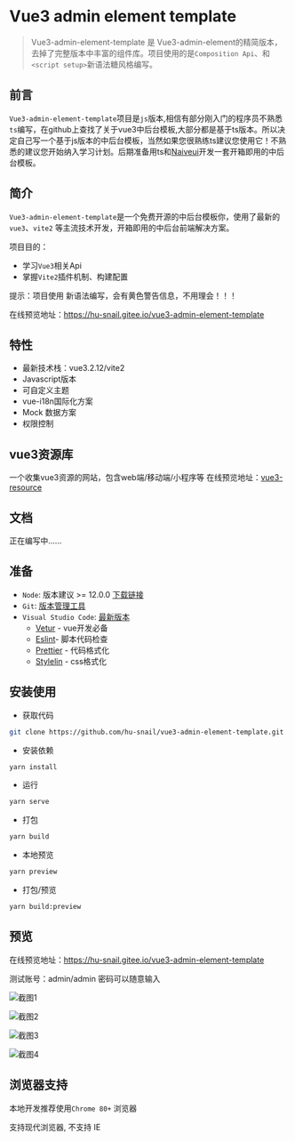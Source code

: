 # Vue3 admin element template
<!-- more -->

> Vue3-admin-element-template 是 Vue3-admin-element的精简版本，去掉了完整版本中丰富的组件库。项目使用的是`Composition Api`、和`<script setup>`新语法糖风格编写。

## 前言

`Vue3-admin-element-template`项目是`js`版本,相信有部分刚入门的程序员不熟悉`ts`编写，在github上查找了关于vue3中后台模板,大部分都是基于ts版本。所以决定自己写一个基于js版本的中后台模板，当然如果您很熟练ts建议您使用它！不熟悉的建议您开始纳入学习计划。后期准备用ts和[Naiveui](https://www.naiveui.com/zh-CN/light)开发一套开箱即用的中后台模板。

## 简介

`Vue3-admin-element-template`是一个免费开源的中后台模板你，使用了最新的`vue3`、`vite2` 等主流技术开发，开箱即用的中后台前端解决方案。

项目目的：

- 学习`Vue3`相关Api
- 掌握`Vite2`插件机制、构建配置

提示：项目使用 新语法编写，会有黄色警告信息，不用理会！！！

在线预览地址：https://hu-snail.gitee.io/vue3-admin-element-template 

## 特性

- 最新技术栈：vue3.2.12/vite2
- Javascript版本
- 可自定义主题
- vue-i18n国际化方案
- Mock 数据方案
- 权限控制

## vue3资源库
一个收集vue3资源的网站，包含web端/移动端/小程序等
在线预览地址：[vue3-resource](https://hu-snail.github.io/vue3-resource)
## 文档

正在编写中......

## 准备

- `Node`: 版本建议 >= 12.0.0 [下载链接](https://nodejs.org/zh-cn/download/)
- `Git`: [版本管理工具](https://www.git-scm.com/download)
- `Visual Studio Code`: [最新版本](https://code.visualstudio.com/Download/)
  - [Vetur](https://marketplace.visualstudio.com/items?itemName=octref.vetur) - vue开发必备
  - [Eslint](https://marketplace.visualstudio.com/items?itemName=dbaeumer.vscode-eslint)- 脚本代码检查
  - [Prettier](https://marketplace.visualstudio.com/items?itemName=esbenp.prettier-vscode) - 代码格式化
  - [Stylelin](https://marketplace.visualstudio.com/items?itemName=stylelint.vscode-stylelint) - css格式化

## 安装使用

- 获取代码

```sh
git clone https://github.com/hu-snail/vue3-admin-element-template.git
```

- 安装依赖

```sh
yarn install
```

- 运行

```sh
yarn serve
```

- 打包

```sh
yarn build
```

- 本地预览

```sh
yarn preview
```

- 打包/预览

```sh
yarn build:preview
```

## 预览

在线预览地址：https://hu-snail.gitee.io/vue3-admin-element-template 

测试账号：admin/admin 密码可以随意输入

![截图1](https://gitee.com/hu-snail/vue3-admin-element-template/raw/master/src/assets/demo/01.png)

![截图2](https://gitee.com/hu-snail/vue3-admin-element-template/raw/master/src/assets/demo/02.png)

![截图3](https://gitee.com/hu-snail/vue3-admin-element-template/raw/master/src/assets/demo/03.png)

![截图4](https://gitee.com/hu-snail/vue3-admin-element-template/raw/master/src/assets/demo/04.png)

## 浏览器支持

本地开发推荐使用`Chrome 80+` 浏览器

支持现代浏览器, 不支持 IE